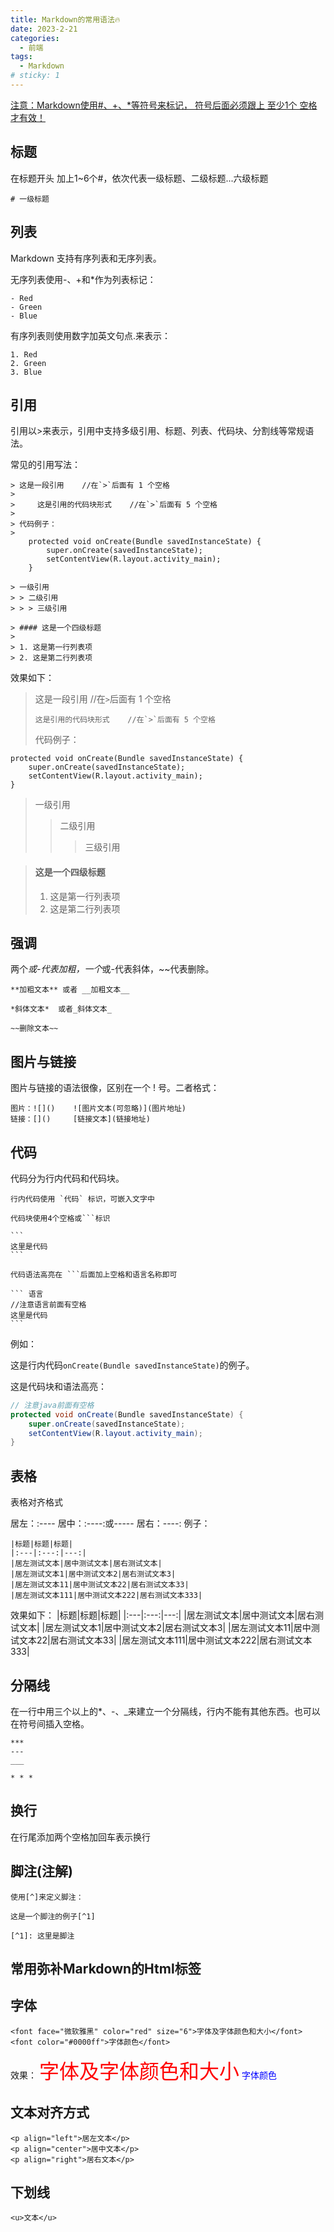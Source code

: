 ```yaml
---
title: Markdown的常用语法🔥
date: 2023-2-21
categories:
  - 前端
tags:
  - Markdown
# sticky: 1
---
```

<!-- more -->
<!-- <img src='../../docs/.vuepress/public/1.jpg'> -->
<u>注意：Markdown使用#、+、*等符号来标记， 符号后面必须跟上 至少1个 空格才有效！</u>


## 标题

在标题开头 加上1~6个#，依次代表一级标题、二级标题...六级标题
>
    # 一级标题
>


## 列表
Markdown 支持有序列表和无序列表。

无序列表使用-、+和*作为列表标记：
>
    - Red
    - Green
    - Blue
>

有序列表则使用数字加英文句点.来表示：
>
    1. Red
    2. Green
    3. Blue
>

## 引用
引用以>来表示，引用中支持多级引用、标题、列表、代码块、分割线等常规语法。

常见的引用写法：

    > 这是一段引用    //在`>`后面有 1 个空格
    > 
    >     这是引用的代码块形式    //在`>`后面有 5 个空格
    >     
    > 代码例子：
    >   
        protected void onCreate(Bundle savedInstanceState) {
            super.onCreate(savedInstanceState);
            setContentView(R.layout.activity_main);
        }

    > 一级引用
    > > 二级引用
    > > > 三级引用

    > #### 这是一个四级标题
    > 
    > 1. 这是第一行列表项
    > 2. 这是第二行列表项
效果如下：
> 这是一段引用    //在`>`后面有 1 个空格
> 
>     这是引用的代码块形式    //在`>`后面有 5 个空格
>     
> 代码例子：
>   
    protected void onCreate(Bundle savedInstanceState) {
        super.onCreate(savedInstanceState);
        setContentView(R.layout.activity_main);
    }

> 一级引用
> > 二级引用
> > > 三级引用

> #### 这是一个四级标题
> 
> 1. 这是第一行列表项
> 2. 这是第二行列表项

## 强调
两个*或-代表加粗，一个*或-代表斜体，~~代表删除。
>
    **加粗文本** 或者 __加粗文本__

    *斜体文本*  或者_斜体文本_

    ~~删除文本~~
>

## 图片与链接
图片与链接的语法很像，区别在一个 ! 号。二者格式：
>
    图片：![]()    ![图片文本(可忽略)](图片地址)
    链接：[]()     [链接文本](链接地址)
>

## 代码
代码分为行内代码和代码块。
>
    行内代码使用 `代码` 标识，可嵌入文字中

    代码块使用4个空格或```标识

    ```
    这里是代码
    ```

    代码语法高亮在 ```后面加上空格和语言名称即可

    ``` 语言
    //注意语言前面有空格
    这里是代码
    ```
>
例如：
>
这是行内代码`onCreate(Bundle savedInstanceState)`的例子。

这是代码块和语法高亮：

``` java
// 注意java前面有空格
protected void onCreate(Bundle savedInstanceState) {
    super.onCreate(savedInstanceState);
    setContentView(R.layout.activity_main);
}
```
>

## 表格
表格对齐格式

居左：:----
居中：:----:或-----
居右：----:
例子：
>
    |标题|标题|标题|
    |:---|:---:|---:|
    |居左测试文本|居中测试文本|居右测试文本|
    |居左测试文本1|居中测试文本2|居右测试文本3|
    |居左测试文本11|居中测试文本22|居右测试文本33|
    |居左测试文本111|居中测试文本222|居右测试文本333|
>
效果如下：
|标题|标题|标题|
|:---|:---:|---:|
|居左测试文本|居中测试文本|居右测试文本|
|居左测试文本1|居中测试文本2|居右测试文本3|
|居左测试文本11|居中测试文本22|居右测试文本33|
|居左测试文本111|居中测试文本222|居右测试文本333|

## 分隔线
在一行中用三个以上的*、-、_来建立一个分隔线，行内不能有其他东西。也可以在符号间插入空格。
>
    ***
    ---
    ___

    * * *
>

## 换行
在行尾添加两个空格加回车表示换行

## 脚注(注解)
>
    使用[^]来定义脚注：

    这是一个脚注的例子[^1]

    [^1]: 这里是脚注
>

## 常用弥补Markdown的Html标签
## 字体
>
    <font face="微软雅黑" color="red" size="6">字体及字体颜色和大小</font>
    <font color="#0000ff">字体颜色</font>
>
效果：
<font face="微软雅黑" color="red" size="6">字体及字体颜色和大小</font>
<font color="#0000ff">字体颜色</font>

## 文本对齐方式
>
    <p align="left">居左文本</p>
    <p align="center">居中文本</p>
    <p align="right">居右文本</p>
>

## 下划线
>
    <u>文本</u>
>
